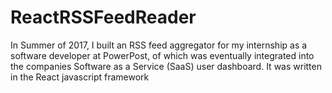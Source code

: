 # ReactRSSFeedReader

In Summer of 2017, I built an RSS feed aggregator for my internship as a software developer at PowerPost, of which was eventually integrated into the companies Software as a Service (SaaS) user dashboard. It was written in the React javascript framework
